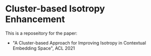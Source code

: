 # Cluster-based Isotropy Enhancement
This is a reposeitory for the paper:
* "A Cluster-based Approach for Improving Isotropy in Contextual Embedding Space", ACL 2021
